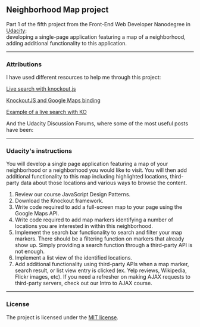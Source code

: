 ## Neighborhood Map project

Part 1 of the fifth project from the Front-End Web Developer Nanodegree in <a href="https://www.udacity.com" target="_blank">Udacity</a>: 
<br>
developing a single-page application featuring a map of a neighborhood, adding additional functionality to this application.

-------------------

### Attributions

I have used different resources to help me through this project: 

[Live search with knockout.js](http://opensoul.org/2011/06/23/live-search-with-knockoutjs/)

[KnockoutJS and Google Maps binding](http://www.hoonzis.com/knockoutjs-and-google-maps-binding/)

[Example of a live search with KO](https://jsfiddle.net/2q8Gn/)

And the Udacity Discussion Forums, where some of the most useful posts have been: 

-----------------------------

### Udacity's instructions

You will develop a single page application featuring a map of your neighborhood or a neighborhood you would like to visit. You will then add additional functionality to this map including highlighted locations, third-party data about those locations and various ways to browse the content.

1. Review our course JavaScript Design Patterns.
2. Download the Knockout framework.
3. Write code required to add a full-screen map to your page using the Google Maps API.
4. Write code required to add map markers identifying a number of locations you are interested in within this neighborhood.
5. Implement the search bar functionality to search and filter your map markers. There should be a filtering function on markers that already show up. Simply providing a search function through a third-party API is not enough.
6. Implement a list view of the identified locations.
7. Add additional functionality using third-party APIs when a map marker, search result, or list view entry is clicked (ex. Yelp reviews, Wikipedia, Flickr images, etc). If you need a refresher on making AJAX requests to third-party servers, check out our Intro to AJAX course.

---------------------

### License

The project is licensed under the [MIT license](license.txt).
